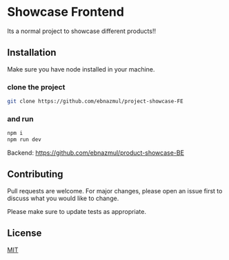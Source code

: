 # Showcase Frontend

Its a normal project to showcase different products!!

## Installation

Make sure you have node installed in your machine.

### clone the project

```bash
git clone https://github.com/ebnazmul/project-showcase-FE
```
### and run

```bash
npm i
npm run dev
```

Backend: https://github.com/ebnazmul/product-showcase-BE

## Contributing

Pull requests are welcome. For major changes, please open an issue first
to discuss what you would like to change.

Please make sure to update tests as appropriate.

## License

[MIT](https://choosealicense.com/licenses/mit/)